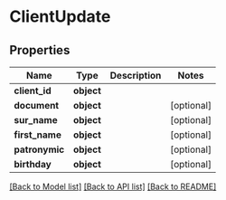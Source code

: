 # ClientUpdate

## Properties
Name | Type | Description | Notes
------------ | ------------- | ------------- | -------------
**client_id** | **object** |  | 
**document** | **object** |  | [optional] 
**sur_name** | **object** |  | [optional] 
**first_name** | **object** |  | [optional] 
**patronymic** | **object** |  | [optional] 
**birthday** | **object** |  | [optional] 

[[Back to Model list]](../README.md#documentation-for-models) [[Back to API list]](../README.md#documentation-for-api-endpoints) [[Back to README]](../README.md)

